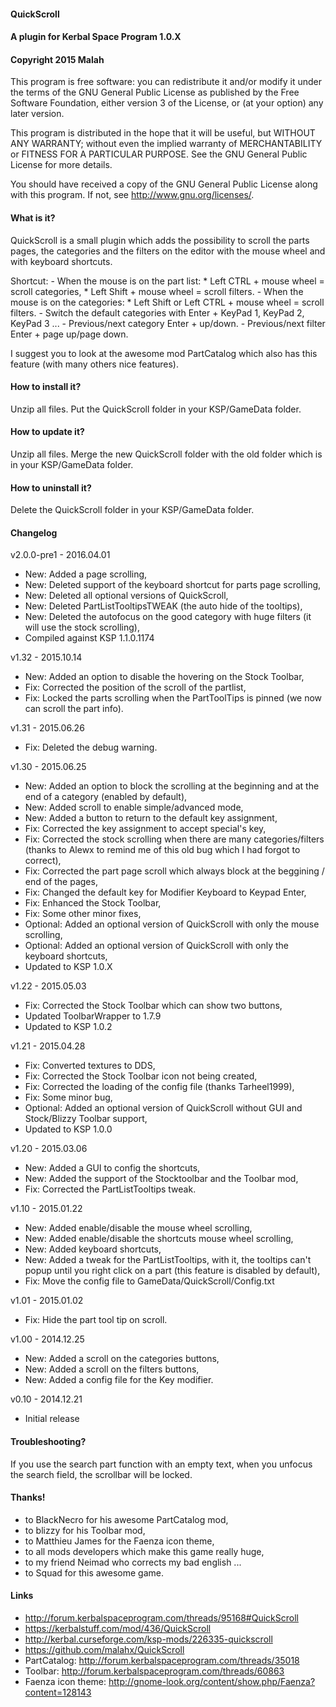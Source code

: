 ﻿#### QuickScroll
#### A plugin for Kerbal Space Program 1.0.X
#### Copyright 2015 Malah

This program is free software: you can redistribute it and/or modify
it under the terms of the GNU General Public License as published by
the Free Software Foundation, either version 3 of the License, or
(at your option) any later version.

This program is distributed in the hope that it will be useful,
but WITHOUT ANY WARRANTY; without even the implied warranty of
MERCHANTABILITY or FITNESS FOR A PARTICULAR PURPOSE.  See the
GNU General Public License for more details.

You should have received a copy of the GNU General Public License
along with this program.  If not, see <http://www.gnu.org/licenses/>. 


#### What is it?

QuickScroll is a small plugin which adds the possibility to scroll the parts pages, the categories and the filters on the editor with the mouse wheel and with keyboard shortcuts.

Shortcut:
    - When the mouse is on the part list:
        * Left CTRL + mouse wheel = scroll categories,
        * Left Shift + mouse wheel = scroll filters.
    - When the mouse is on the categories:
        * Left Shift or Left CTRL + mouse wheel = scroll filters.
    - Switch the default categories with Enter + KeyPad 1, KeyPad 2, KeyPad 3 ...
	- Previous/next category Enter + up/down.
	- Previous/next filter Enter + page up/page down.

I suggest you to look at the awesome mod PartCatalog which also has this feature (with many others nice features).

#### How to install it?

Unzip all files. Put the QuickScroll folder in your KSP/GameData folder.

#### How to update it?

Unzip all files. Merge the new QuickScroll folder with the old folder which is in your KSP/GameData folder.

#### How to uninstall it?

Delete the QuickScroll folder in your KSP/GameData folder.

#### Changelog

v2.0.0-pre1 - 2016.04.01
* New: Added a page scrolling,
* New: Deleted support of the keyboard shortcut for parts page scrolling,
* New: Deleted all optional versions of QuickScroll,
* New: Deleted PartListTooltipsTWEAK (the auto hide of the tooltips),
* New: Deleted the autofocus on the good category with huge filters (it will use the stock scrolling),
* Compiled against KSP 1.1.0.1174

v1.32 - 2015.10.14
* New: Added an option to disable the hovering on the Stock Toolbar,
* Fix: Corrected the position of the scroll of the partlist,
* Fix: Locked the parts scrolling when the PartToolTips is pinned (we now can scroll the part info).

v1.31 - 2015.06.26
* Fix: Deleted the debug warning.

v1.30 - 2015.06.25
* New: Added an option to block the scrolling at the beginning and at the end of a category (enabled by default),
* New: Added scroll to enable simple/advanced mode,
* New: Added a button to return to the default key assignment,
* Fix: Corrected the key assignment to accept special's key,
* Fix: Corrected the stock scrolling when there are many categories/filters (thanks to Alewx to remind me of this old bug which I had forgot to correct),
* Fix: Corrected the part page scroll which always block at the beggining / end of the pages,
* Fix: Changed the default key for Modifier Keyboard to Keypad Enter,
* Fix: Enhanced the Stock Toolbar,
* Fix: Some other minor fixes,
* Optional: Added an optional version of QuickScroll with only the mouse scrolling,
* Optional: Added an optional version of QuickScroll with only the keyboard shortcuts,
* Updated to KSP 1.0.X

v1.22 - 2015.05.03
* Fix: Corrected the Stock Toolbar which can show two buttons,
* Updated ToolbarWrapper to 1.7.9
* Updated to KSP 1.0.2

v1.21 - 2015.04.28
* Fix: Converted textures to DDS,
* Fix: Corrected the Stock Toolbar icon not being created,
* Fix: Corrected the loading of the config file (thanks Tarheel1999),
* Fix: Some minor bug,
* Optional: Added an optional version of QuickScroll without GUI and Stock/Blizzy Toolbar support,
* Updated to KSP 1.0.0

v1.20 - 2015.03.06
* New: Added a GUI to config the shortcuts,
* New: Added the support of the Stocktoolbar and the Toolbar mod,
* Fix: Corrected the PartListTooltips tweak.

v1.10 - 2015.01.22
* New: Added enable/disable the mouse wheel scrolling,
* New: Added enable/disable the shortcuts mouse wheel scrolling,
* New: Added keyboard shortcuts,
* New: Added a tweak for the PartListTooltips, with it, the tooltips can't popup until you right click on a part (this feature is disabled by default),
* Fix: Move the config file to GameData/QuickScroll/Config.txt

v1.01 - 2015.01.02
* Fix: Hide the part tool tip on scroll.

v1.00 - 2014.12.25
* New: Added a scroll on the categories buttons,
* New: Added a scroll on the filters buttons,
* New: Added a config file for the Key modifier.

v0.10 - 2014.12.21
* Initial release

#### Troubleshooting?

If you use the search part function with an empty text, when you unfocus the search field, the scrollbar will be locked.

#### Thanks!

* to BlackNecro for his awesome PartCatalog mod,
* to blizzy for his Toolbar mod,
* to Matthieu James for the Faenza icon theme,
* to all mods developers which make this game really huge,
* to my friend Neimad who corrects my bad english ...
* to Squad for this awesome game.

#### Links

* http://forum.kerbalspaceprogram.com/threads/95168#QuickScroll
* https://kerbalstuff.com/mod/436/QuickScroll
* http://kerbal.curseforge.com/ksp-mods/226335-quickscroll
* https://github.com/malahx/QuickScroll
* PartCatalog: http://forum.kerbalspaceprogram.com/threads/35018
* Toolbar: http://forum.kerbalspaceprogram.com/threads/60863
* Faenza icon theme: http://gnome-look.org/content/show.php/Faenza?content=128143
